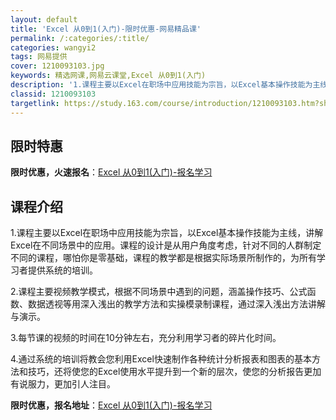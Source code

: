 ```yaml
---
layout: default
title: 'Excel 从0到1(入门)-限时优惠-网易精品课'
permalink: /:categories/:title/
categories: wangyi2
tags: 网易提供
cover: 1210093103.jpg
keywords: 精选网课,网易云课堂,Excel 从0到1(入门)
description: '1.课程主要以Excel在职场中应用技能为宗旨，以Excel基本操作技能为主线，讲解Excel在不同场景中的应用。课程的'
classid: 1210093103
targetlink: https://study.163.com/course/introduction/1210093103.htm?share=1&shareId=1025206652&utm_campaign=share&utm_medium=iphoneShare&utm_source=&utm_u=1025206652
---
```


## 限时特惠

**限时优惠，火速报名**：[Excel 从0到1(入门)-报名学习](https://study.163.com/course/introduction/1210093103.htm?share=1&shareId=1025206652&utm_campaign=share&utm_medium=iphoneShare&utm_source=&utm_u=1025206652)

## 课程介绍

1.课程主要以Excel在职场中应用技能为宗旨，以Excel基本操作技能为主线，讲解Excel在不同场景中的应用。课程的设计是从用户角度考虑，针对不同的人群制定不同的课程，哪怕你是零基础，课程的教学都是根据实际场景所制作的，为所有学习者提供系统的培训。



2.课程主要视频教学模式，根据不同场景中遇到的问题，涵盖操作技巧、公式函数、数据透视等用深入浅出的教学方法和实操模录制课程，通过深入浅出方法讲解与演示。



3.每节课的视频的时间在10分钟左右，充分利用学习者的碎片化时间。



4.通过系统的培训将教会您利用Excel快速制作各种统计分析报表和图表的基本方法和技巧，还将使您的Excel使用水平提升到一个新的层次，使您的分析报告更加有说服力，更加引人注目。

**限时优惠，报名地址**：[Excel 从0到1(入门)-报名学习](https://study.163.com/course/introduction/1210093103.htm?share=1&shareId=1025206652&utm_campaign=share&utm_medium=iphoneShare&utm_source=&utm_u=1025206652)


